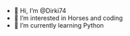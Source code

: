- 👋 Hi, I’m @Dirki74
- 👀 I’m interested in Horses and coding
- 🌱 I’m currently learning Python

<!---
Dirki74/Dirki74 is a ✨ special ✨ repository because its `README.md` (this file) appears on your GitHub profile.
You can click the Preview link to take a look at your changes.
--->
